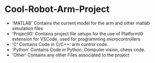 # Cool-Robot-Arm-Project
- 'MATLAB'      Contains the current model for the arm and other matlab simulation files
- 'ProjectIO'   Contains project file setups for the use of PlatformIO extension for VSCode, used for programming microcontrollers
- 'C'           Contains Code in C/C++: arm control code. 
- 'Python'      Contains Code in Python, Computer vision, chess code.  
- 'Other'       Contains any other Files associated to the project